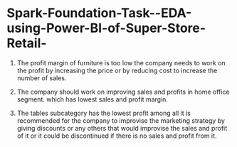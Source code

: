 # Spark-Foundation-Task--EDA-using-Power-BI-of-Super-Store-Retail-

1. The profit margin of furniture is too low the company needs to work on the profit by increasing the price or by reducing cost to increase the number of sales.


2. The company should work on improving sales and profits in home office segment. which has lowest sales and profit margin.


3. The tables subcategory has the lowest profit among all it is recommended for the company to improvise the marketing strategy by giving discounts or any others that would improvise the sales and profit of it or it could be discontinued if there is no sales and profit from it.
